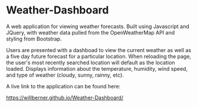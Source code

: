 # Weather-Dashboard

A web application for viewing weather forecasts. Built using Javascript and JQuery, with weather data pulled from the OpenWeatherMap API and styling from Bootstrap.

Users are presented with a dashboad to view the current weather as well as a five day future forecast for a particular location. When reloading the page, the user's most recently searched location will default as the location loaded. Displays information about the temperature, humidity, wind speed, and type of weather (cloudy, sunny, rainny, etc).

A live link to the application can be found here:

https://willberner.github.io/Weather-Dashboard/
